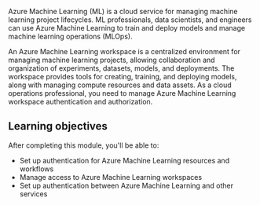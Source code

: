 Azure Machine Learning (ML) is a cloud service for managing machine learning project lifecycles. ML professionals, data scientists, and engineers can use Azure Machine Learning to train and deploy models and manage machine learning operations (MLOps).

An Azure Machine Learning workspace is a centralized environment for managing machine learning projects, allowing collaboration and organization of experiments, datasets, models, and deployments. The workspace provides tools for creating, training, and deploying models, along with managing compute resources and data assets. As a cloud operations professional, you need to manage Azure Machine Learning workspace authentication and authorization.

## Learning objectives ##

After completing this module, you'll be able to:

- Set up authentication for Azure Machine Learning resources and workflows
- Manage access to Azure Machine Learning workspaces
- Set up authentication between Azure Machine Learning and other services